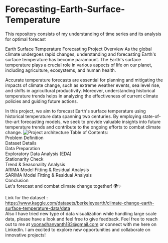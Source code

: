 # Forecasting-Earth-Surface-Temperature
This repository consists of my understanding of time series and its analysis for optimal forecast

Earth Surface Temperature Forecasting Project
Overview
As the global climate undergoes rapid changes, understanding and forecasting Earth's surface temperature has become paramount. The Earth's surface temperature plays a crucial role in various aspects of life on our planet, including agriculture, ecosystems, and human health.

Accurate temperature forecasts are essential for planning and mitigating the impacts of climate change, such as extreme weather events, sea level rise, and shifts in agricultural productivity. Moreover, understanding historical temperature trends helps in analyzing the effectiveness of current climate policies and guiding future actions.

In this project, we aim to forecast Earth's surface temperature using historical temperature data spanning two centuries. By employing state-of-the-art forecasting models, we seek to provide valuable insights into future temperature trends and contribute to the ongoing efforts to combat climate change.
![Project architecture]("proposed_arch.jpg")
Table of Contents:    
Problem Definition  
Dataset Details  
Data Preparation  
Exploratory Data Analysis (EDA)  
Stationarity Check  
Trend & Seasonality Analysis  
ARIMA Model Fitting & Residual Analysis  
SARIMA Model Fitting & Residual Analysis  
Conclusion  
Let's forecast and combat climate change together! 🌍✨  


Link for the dataset : https://www.kaggle.com/datasets/berkeleyearth/climate-change-earth-surface-temperature-data/data   
Also I have tried new type of data visualization while handling large scale data, please have a look and feel free to give feedback.
Feel free to reach out to me at voonadhanvanth183@gmail.com or connect with me here on LinkedIn. I am excited to explore new opportunities and collaborate on innovative projects!

